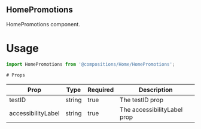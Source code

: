 ## HomePromotions
HomePromotions component.

# Usage
```js
import HomePromotions from '@compositions/Home/HomePromotions';

# Props
```
Prop                      | Type                  | Required                | Description
--------------------------|-----------------------|-------------------------|--------------------------
testID                    | string                | true                    | The testID prop
accessibilityLabel        | string                | true                    | The accessibilityLabel prop
